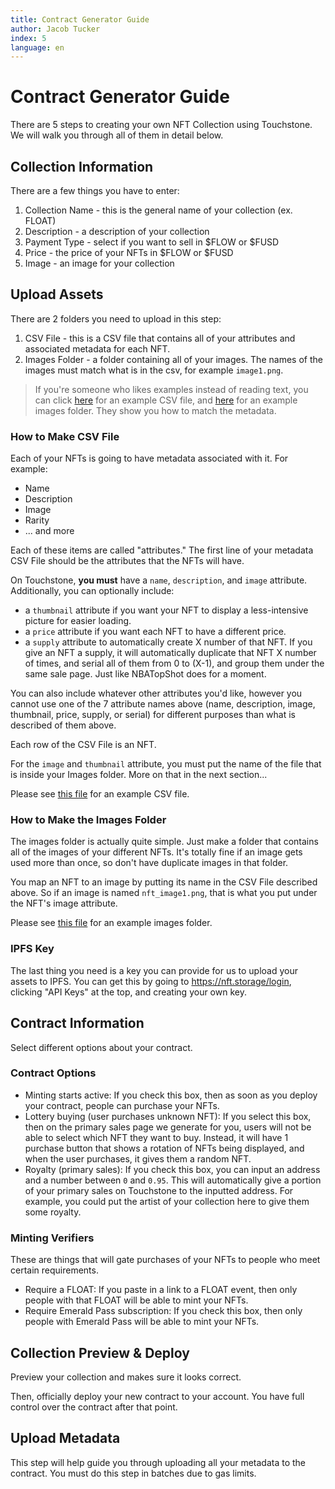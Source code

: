 ```yaml
---
title: Contract Generator Guide
author: Jacob Tucker
index: 5
language: en
---
```


# Contract Generator Guide

There are 5 steps to creating your own NFT Collection using Touchstone. We will walk you through all of them in detail below.

## Collection Information

There are a few things you have to enter:
1. Collection Name - this is the general name of your collection (ex. FLOAT)
2. Description - a description of your collection
3. Payment Type - select if you want to sell in $FLOW or $FUSD
4. Price - the price of your NFTs in $FLOW or $FUSD
5. Image - an image for your collection

## Upload Assets

There are 2 folders you need to upload in this step:

1. CSV File - this is a CSV file that contains all of your attributes and associated metadata for each NFT.
2. Images Folder - a folder containing all of your images. The names of the images must match what is in the csv, for example `image1.png`.

> If you're someone who likes examples instead of reading text, you can click <a href="/assets/metadata.csv" download="">here</a> for an example CSV file, and <a href="/assets/images.zip" download="">here</a> for an example images folder. They show you how to match the metadata.

### How to Make CSV File

Each of your NFTs is going to have metadata associated with it. For example:
- Name
- Description
- Image
- Rarity
- ... and more

Each of these items are called "attributes." The first line of your metadata CSV File should be the attributes that the NFTs will have.

On Touchstone, **you must** have a `name`, `description`, and `image` attribute. Additionally, you can optionally include:
- a `thumbnail` attribute if you want your NFT to display a less-intensive picture for easier loading.
- a `price` attribute if you want each NFT to have a different price.
- a `supply` attribute to automatically create X number of that NFT. If you give an NFT a supply, it will automatically duplicate that NFT X number of times, and serial all of them from 0 to (X-1), and group them under the same sale page. Just like NBATopShot does for a moment.

You can also include whatever other attributes you'd like, however you cannot use one of the 7 attribute names above (name, description, image, thumbnail, price, supply, or serial) for different purposes than what is described of them above.

Each row of the CSV File is an NFT.

For the `image` and `thumbnail` attribute, you must put the name of the file that is inside your Images folder. More on that in the next section...

Please see <a href="/assets/metadata.csv" download="">this file</a> for an example CSV file.

### How to Make the Images Folder

The images folder is actually quite simple. Just make a folder that contains all of the images of your different NFTs. It's totally fine if an image gets used more than once, so don't have duplicate images in that folder. 

You map an NFT to an image by putting its name in the CSV File described above. So if an image is named `nft_image1.png`, that is what you put under the NFT's image attribute.

Please see <a href="/assets/images.zip" download="">this file</a> for an example images folder.

### IPFS Key

The last thing you need is a key you can provide for us to upload your assets to IPFS. You can get this by going to https://nft.storage/login, clicking "API Keys" at the top, and creating your own key. 

## Contract Information

Select different options about your contract.

### Contract Options
- Minting starts active: If you check this box, then as soon as you deploy your contract, people can purchase your NFTs.
- Lottery buying (user purchases unknown NFT): If you select this box, then on the primary sales page we generate for you, users will not be able to select which NFT they want to buy. Instead, it will have 1 purchase button that shows a rotation of NFTs being displayed, and when the user purchases, it gives them a random NFT. 
- Royalty (primary sales): If you check this box, you can input an address and a number between `0` and `0.95`. This will automatically give a portion of your primary sales on Touchstone to the inputted address. For example, you could put the artist of your collection here to give them some royalty.

### Minting Verifiers
These are things that will gate purchases of your NFTs to people who meet certain requirements.

- Require a FLOAT: If you paste in a link to a FLOAT event, then only people with that FLOAT will be able to mint your NFTs.
- Require Emerald Pass subscription: If you check this box, then only people with Emerald Pass will be able to mint your NFTs.

## Collection Preview & Deploy

Preview your collection and makes sure it looks correct.

Then, officially deploy your new contract to your account. You have full control over the contract after that point.

## Upload Metadata

This step will help guide you through uploading all your metadata to the contract. You must do this step in batches due to gas limits.
